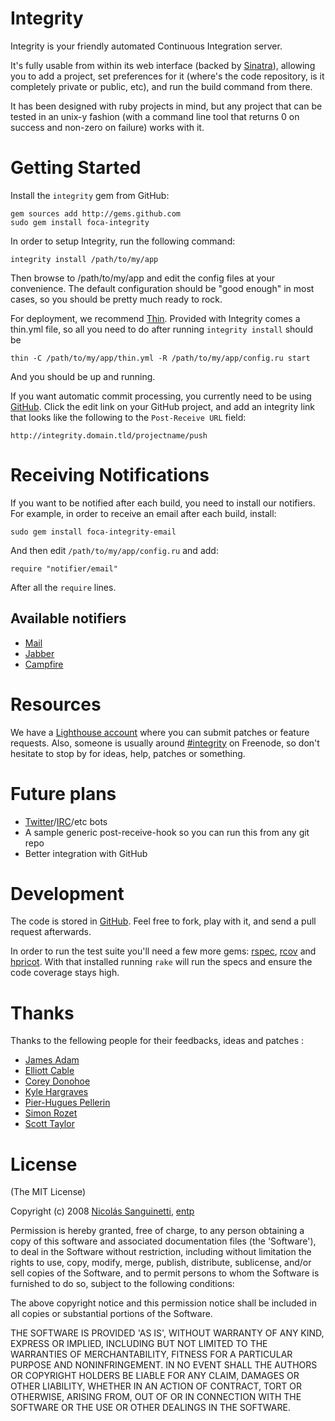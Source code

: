 Integrity
=========

Integrity is your friendly automated Continuous Integration server.

It's fully usable from within its web interface (backed by [Sinatra][]), 
allowing you to add a project, set preferences for it (where's the code 
repository, is it completely private or public, etc), and run the build command
from there.

It has been designed with ruby projects in mind, but any project that can be
tested in an unix-y fashion (with a command line tool that returns 0 on success
and non-zero on failure) works with it.

Getting Started
===============

Install the `integrity` gem from GitHub:

    gem sources add http://gems.github.com
    sudo gem install foca-integrity

In order to setup Integrity, run the following command:

    integrity install /path/to/my/app

Then browse to /path/to/my/app and edit the config files at your convenience.
The default configuration should be "good enough" in most cases, so you should
be pretty much ready to rock.

For deployment, we recommend [Thin][]. Provided with Integrity comes a thin.yml
file, so all you need to do after running `integrity install` should be

    thin -C /path/to/my/app/thin.yml -R /path/to/my/app/config.ru start
    
And you should be up and running.

If you want automatic commit processing, you currently need to be using
[GitHub][]. Click the edit link on your GitHub project, and add an integrity
link that looks like the following to the `Post-Receive URL` field:

    http://integrity.domain.tld/projectname/push

Receiving Notifications
=======================

If you want to be notified after each build, you need to install our notifiers.
For example, in order to receive an email after each build, install:

    sudo gem install foca-integrity-email

And then edit `/path/to/my/app/config.ru` and add:

    require "notifier/email"

After all the `require` lines.

Available notifiers
-------------------

* [Mail](http://github.com/foca/integrity-email)
* [Jabber](http://github.com/ph/integrity-jabber)
* [Campfire](http://github.com/defunkt/integrity-campfire)

Resources
========

We have a [Lighthouse account][lighthouse] where you can submit patches or
feature requests. Also, someone is usually around [#integrity][irc-channel] on
Freenode, so don't hesitate to stop by for ideas, help, patches or something.

Future plans
============

* [Twitter][]/[IRC][]/etc bots
* A sample generic post-receive-hook so you can run this from any git repo
* Better integration with GitHub

Development
===========

The code is stored in [GitHub][repo]. Feel free to fork, play with it, and send
a pull request afterwards. 

In order to run the test suite you'll need a few more gems: [rspec][], [rcov][]
and [hpricot][]. With that installed running `rake` will run the specs and
ensure the code coverage stays high.

Thanks
======

Thanks to the fellowing people for their feedbacks, ideas and patches :

* [James Adam][james]
* [Elliott Cable][ec]
* [Corey Donohoe][atmos]
* [Kyle Hargraves][kyle]
* [Pier-Hugues Pellerin][ph]
* [Simon Rozet][sr]
* [Scott Taylor][scott]

[james]: http://github.com/lazyatom
[ec]: http://github.com/elliotcabble
[atmos]: http://github.com/atmos
[kyle]: http://github.com/pd
[ph]: http://github.com/ph
[sr]: http://purl.org/net/sr/
[scott]: http://github.com/smtlaissezfaire

License
=======

(The MIT License)

Copyright (c) 2008 [Nicolás Sanguinetti][foca], [entp][]

Permission is hereby granted, free of charge, to any person obtaining
a copy of this software and associated documentation files (the
'Software'), to deal in the Software without restriction, including
without limitation the rights to use, copy, modify, merge, publish,
distribute, sublicense, and/or sell copies of the Software, and to
permit persons to whom the Software is furnished to do so, subject to
the following conditions:

The above copyright notice and this permission notice shall be
included in all copies or substantial portions of the Software.

THE SOFTWARE IS PROVIDED 'AS IS', WITHOUT WARRANTY OF ANY KIND,
EXPRESS OR IMPLIED, INCLUDING BUT NOT LIMITED TO THE WARRANTIES OF
MERCHANTABILITY, FITNESS FOR A PARTICULAR PURPOSE AND NONINFRINGEMENT.
IN NO EVENT SHALL THE AUTHORS OR COPYRIGHT HOLDERS BE LIABLE FOR ANY
CLAIM, DAMAGES OR OTHER LIABILITY, WHETHER IN AN ACTION OF CONTRACT,
TORT OR OTHERWISE, ARISING FROM, OUT OF OR IN CONNECTION WITH THE
SOFTWARE OR THE USE OR OTHER DEALINGS IN THE SOFTWARE.

[Sinatra]: http://sinatrarb.com
[git]: http://git.or.cz
[svn]: http://subversion.tigris.org
[Twitter]: http://twitter.com
[IRC]: http://wikipedia.org/wiki/IRC
[entp]: http://entp.com
[GitHub]: http://github.com
[Thin]: http://code.macournoyer.com/thin/

[rspec]: http://rspec.info
[rcov]: http://eigenclass.org/hiki.rb?rcov
[hpricot]: http://code.whytheluckystiff.net/hpricot

[repo]: http://github.com/foca/integrity
[lighthouse]: http://integrity.lighthouseapp.com/projects/14308-integrity
[irc-channel]: irc://irc.freenode.net/integrity

[foca]: http://nicolassanguinetti.info/
